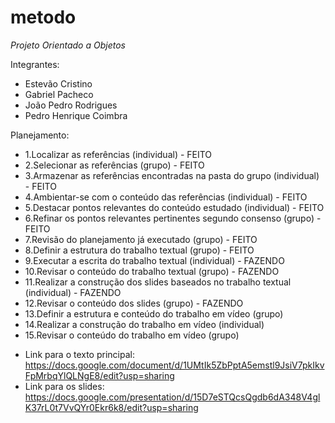 # metodo

*Projeto Orientado a Objetos*

Integrantes:
- Estevão Cristino
- Gabriel Pacheco
- João Pedro Rodrigues
- Pedro Henrique Coimbra

Planejamento:

- 1.Localizar as referências (individual) - FEITO
- 2.Selecionar as referências (grupo) - FEITO
- 3.Armazenar as referências encontradas na pasta do grupo (individual) - FEITO
- 4.Ambientar-se com o conteúdo das referências (individual) - FEITO
- 5.Destacar pontos relevantes do conteúdo estudado (individual) - FEITO
- 6.Refinar os pontos relevantes pertinentes segundo consenso (grupo) - FEITO
- 7.Revisão do planejamento já executado (grupo) - FEITO
- 8.Definir a estrutura do trabalho textual (grupo) - FEITO
- 9.Executar a escrita do trabalho textual (individual) - FAZENDO
- 10.Revisar o conteúdo do trabalho textual (grupo) - FAZENDO
- 11.Realizar a construção dos slides baseados no trabalho textual (individual) - FAZENDO
- 12.Revisar o conteúdo dos slides (grupo) - FAZENDO
- 13.Definir a estrutura e conteúdo do trabalho em vídeo (grupo)
- 14.Realizar a construção do trabalho em vídeo (individual)
- 15.Revisar o conteúdo do trabalho em vídeo (grupo)

* Link para o texto principal: https://docs.google.com/document/d/1UMtIk5ZbPptA5emstl9JsiV7pkIkvFpMrbqYlQLNgE8/edit?usp=sharing
* Link para os slides: https://docs.google.com/presentation/d/15D7eSTQcsQgdb6dA348V4glK37rL0t7VvQYr0Ekr6k8/edit?usp=sharing
